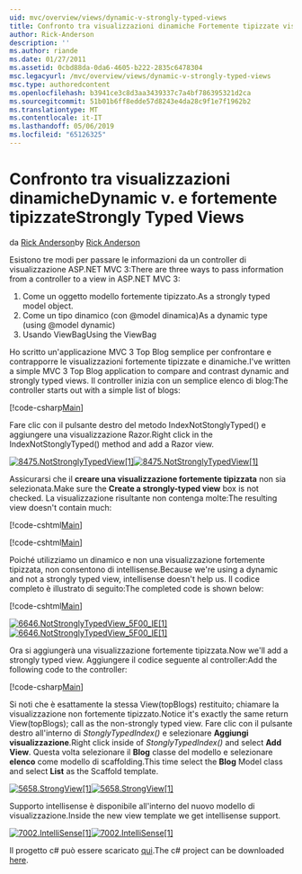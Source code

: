 ```yaml
---
uid: mvc/overview/views/dynamic-v-strongly-typed-views
title: Confronto tra visualizzazioni dinamiche Fortemente tipizzate viste | Microsoft Docs
author: Rick-Anderson
description: ''
ms.author: riande
ms.date: 01/27/2011
ms.assetid: 0cbd88da-0da6-4605-b222-2835c6478304
msc.legacyurl: /mvc/overview/views/dynamic-v-strongly-typed-views
msc.type: authoredcontent
ms.openlocfilehash: b3941ce3c8d3aa3439337c7a4bf786395321d2ca
ms.sourcegitcommit: 51b01b6ff8edde57d8243e4da28c9f1e7f1962b2
ms.translationtype: MT
ms.contentlocale: it-IT
ms.lasthandoff: 05/06/2019
ms.locfileid: "65126325"
---
```

# <a name="dynamic-v-strongly-typed-views"></a><span data-ttu-id="cec7c-103">Confronto tra visualizzazioni dinamiche</span><span class="sxs-lookup"><span data-stu-id="cec7c-103">Dynamic v.</span></span> <span data-ttu-id="cec7c-104">e fortemente tipizzate</span><span class="sxs-lookup"><span data-stu-id="cec7c-104">Strongly Typed Views</span></span>

<span data-ttu-id="cec7c-105">da [Rick Anderson]((https://twitter.com/RickAndMSFT))</span><span class="sxs-lookup"><span data-stu-id="cec7c-105">by [Rick Anderson]((https://twitter.com/RickAndMSFT))</span></span>

<span data-ttu-id="cec7c-106">Esistono tre modi per passare le informazioni da un controller di visualizzazione ASP.NET MVC 3:</span><span class="sxs-lookup"><span data-stu-id="cec7c-106">There are three ways to pass information from a controller to a view in ASP.NET MVC 3:</span></span>

1. <span data-ttu-id="cec7c-107">Come un oggetto modello fortemente tipizzato.</span><span class="sxs-lookup"><span data-stu-id="cec7c-107">As a strongly typed model object.</span></span>
2. <span data-ttu-id="cec7c-108">Come un tipo dinamico (con @model dinamica)</span><span class="sxs-lookup"><span data-stu-id="cec7c-108">As a dynamic type (using @model dynamic)</span></span>
3. <span data-ttu-id="cec7c-109">Usando ViewBag</span><span class="sxs-lookup"><span data-stu-id="cec7c-109">Using the ViewBag</span></span>

<span data-ttu-id="cec7c-110">Ho scritto un'applicazione MVC 3 Top Blog semplice per confrontare e contrapporre le visualizzazioni fortemente tipizzate e dinamiche.</span><span class="sxs-lookup"><span data-stu-id="cec7c-110">I've written a simple MVC 3 Top Blog application to compare and contrast dynamic and strongly typed views.</span></span> <span data-ttu-id="cec7c-111">Il controller inizia con un semplice elenco di blog:</span><span class="sxs-lookup"><span data-stu-id="cec7c-111">The controller starts out with a simple list of blogs:</span></span>

[!code-csharp[Main](dynamic-v-strongly-typed-views/samples/sample1.cs)]

<span data-ttu-id="cec7c-112">Fare clic con il pulsante destro del metodo IndexNotStonglyTyped() e aggiungere una visualizzazione Razor.</span><span class="sxs-lookup"><span data-stu-id="cec7c-112">Right click in the IndexNotStonglyTyped() method and add a Razor view.</span></span>

<span data-ttu-id="cec7c-113">[![8475.NotStronglyTypedView[1]](dynamic-v-strongly-typed-views/_static/image2.png)](dynamic-v-strongly-typed-views/_static/image1.png)</span><span class="sxs-lookup"><span data-stu-id="cec7c-113">[![8475.NotStronglyTypedView[1]](dynamic-v-strongly-typed-views/_static/image2.png)](dynamic-v-strongly-typed-views/_static/image1.png)</span></span>

<span data-ttu-id="cec7c-114">Assicurarsi che il **creare una visualizzazione fortemente tipizzata** non sia selezionata.</span><span class="sxs-lookup"><span data-stu-id="cec7c-114">Make sure the **Create a strongly-typed view** box is not checked.</span></span> <span data-ttu-id="cec7c-115">La visualizzazione risultante non contenga molte:</span><span class="sxs-lookup"><span data-stu-id="cec7c-115">The resulting view doesn't contain much:</span></span>

[!code-cshtml[Main](dynamic-v-strongly-typed-views/samples/sample2.cshtml)]

[!code-cshtml[Main](dynamic-v-strongly-typed-views/samples/sample3.cshtml)]

<span data-ttu-id="cec7c-116">Poiché utilizziamo un dinamico e non una visualizzazione fortemente tipizzata, non consentono di intellisense.</span><span class="sxs-lookup"><span data-stu-id="cec7c-116">Because we're using a dynamic and not a strongly typed view, intellisense doesn't help us.</span></span> <span data-ttu-id="cec7c-117">Il codice completo è illustrato di seguito:</span><span class="sxs-lookup"><span data-stu-id="cec7c-117">The completed code is shown below:</span></span>

[!code-cshtml[Main](dynamic-v-strongly-typed-views/samples/sample4.cshtml)]

<span data-ttu-id="cec7c-118">[![6646.NotStronglyTypedView_5F00_IE[1]](dynamic-v-strongly-typed-views/_static/image4.png)](dynamic-v-strongly-typed-views/_static/image3.png)</span><span class="sxs-lookup"><span data-stu-id="cec7c-118">[![6646.NotStronglyTypedView_5F00_IE[1]](dynamic-v-strongly-typed-views/_static/image4.png)](dynamic-v-strongly-typed-views/_static/image3.png)</span></span>

<span data-ttu-id="cec7c-119">Ora si aggiungerà una visualizzazione fortemente tipizzata.</span><span class="sxs-lookup"><span data-stu-id="cec7c-119">Now we'll add a strongly typed view.</span></span> <span data-ttu-id="cec7c-120">Aggiungere il codice seguente al controller:</span><span class="sxs-lookup"><span data-stu-id="cec7c-120">Add the following code to the controller:</span></span>

[!code-csharp[Main](dynamic-v-strongly-typed-views/samples/sample5.cs)]

<span data-ttu-id="cec7c-121">Si noti che è esattamente la stessa View(topBlogs) restituito; chiamare la visualizzazione non fortemente tipizzato.</span><span class="sxs-lookup"><span data-stu-id="cec7c-121">Notice it's exactly the same return View(topBlogs); call as the non-strongly typed view.</span></span> <span data-ttu-id="cec7c-122">Fare clic con il pulsante destro all'interno di *StonglyTypedIndex()* e selezionare **Aggiungi visualizzazione**.</span><span class="sxs-lookup"><span data-stu-id="cec7c-122">Right click inside of *StonglyTypedIndex()* and select **Add View**.</span></span> <span data-ttu-id="cec7c-123">Questa volta selezionare il **Blog** classe del modello e selezionare **elenco** come modello di scaffolding.</span><span class="sxs-lookup"><span data-stu-id="cec7c-123">This time select the **Blog** Model class and select **List** as the Scaffold template.</span></span>

<span data-ttu-id="cec7c-124">[![5658.StrongView[1]](dynamic-v-strongly-typed-views/_static/image6.png)](dynamic-v-strongly-typed-views/_static/image5.png)</span><span class="sxs-lookup"><span data-stu-id="cec7c-124">[![5658.StrongView[1]](dynamic-v-strongly-typed-views/_static/image6.png)](dynamic-v-strongly-typed-views/_static/image5.png)</span></span>

<span data-ttu-id="cec7c-125">Supporto intellisense è disponibile all'interno del nuovo modello di visualizzazione.</span><span class="sxs-lookup"><span data-stu-id="cec7c-125">Inside the new view template we get intellisense support.</span></span>

<span data-ttu-id="cec7c-126">[![7002.IntelliSense[1]](dynamic-v-strongly-typed-views/_static/image8.png)](dynamic-v-strongly-typed-views/_static/image7.png)</span><span class="sxs-lookup"><span data-stu-id="cec7c-126">[![7002.IntelliSense[1]](dynamic-v-strongly-typed-views/_static/image8.png)](dynamic-v-strongly-typed-views/_static/image7.png)</span></span>

<span data-ttu-id="cec7c-127">Il progetto c# può essere scaricato [qui](https://blogs.msdn.com/cfs-file.ashx/__key/CommunityServer-Blogs-Components-WeblogFiles/00-00-01-11-73-SSMS/1817.Mvc3ViewDemo.zip).</span><span class="sxs-lookup"><span data-stu-id="cec7c-127">The c# project can be downloaded [here](https://blogs.msdn.com/cfs-file.ashx/__key/CommunityServer-Blogs-Components-WeblogFiles/00-00-01-11-73-SSMS/1817.Mvc3ViewDemo.zip).</span></span>
